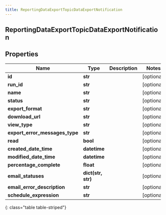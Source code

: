 ```yaml
---
title: ReportingDataExportTopicDataExportNotification
---
```

## ReportingDataExportTopicDataExportNotification

## Properties

|Name | Type | Description | Notes|
|------------ | ------------- | ------------- | -------------|
| **id** | **str** |  | [optional] |
| **run_id** | **str** |  | [optional] |
| **name** | **str** |  | [optional] |
| **status** | **str** |  | [optional] |
| **export_format** | **str** |  | [optional] |
| **download_url** | **str** |  | [optional] |
| **view_type** | **str** |  | [optional] |
| **export_error_messages_type** | **str** |  | [optional] |
| **read** | **bool** |  | [optional] |
| **created_date_time** | **datetime** |  | [optional] |
| **modified_date_time** | **datetime** |  | [optional] |
| **percentage_complete** | **float** |  | [optional] |
| **email_statuses** | **dict(str, str)** |  | [optional] |
| **email_error_description** | **str** |  | [optional] |
| **schedule_expression** | **str** |  | [optional] |
{: class="table table-striped"}


